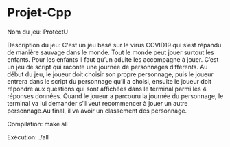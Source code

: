 # Projet-Cpp

Nom du jeu: ProtectU

Description du jeu:
C'est un jeu basé sur le virus COVID19 qui s’est répandu de manière sauvage dans le monde.
Tout le monde peut jouer surtout les enfants. Pour les enfants il faut qu’un adulte les accompagne à jouer.
C’est un jeu de script qui raconte une journée de personnages différents. 
Au début du jeu, le joueur doit choisir son propre personnage, puis le joueur entrera dans le
script du personnage qu’il a choisi, ensuite le joueur doit répondre aux questions qui sont
affichées dans le terminal parmi les 4 réponses données. Quand le joueur a parcouru la
journée du personnage, le terminal va lui demander s’il veut recommencer à jouer un autre
personnage.Au final, il va avoir un classement des personnage.

Compilation: make all

Exécution: ./all
